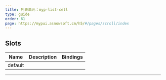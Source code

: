 ```yaml
---
title: 列表单元：myp-list-cell
type: guide
order: 61
page: https://mypui.asnowsoft.cn/h5/#/pages/scroll/index
---
```


## Slots

| Name    | Description | Bindings |
| ------- | ----------- | -------- |
| default |             |          |

---
